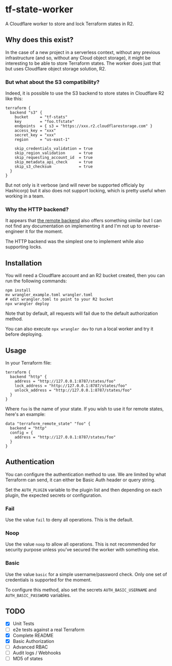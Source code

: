 # tf-state-worker

A Cloudflare worker to store and lock Terraform states in R2.

## Why does this exist?

In the case of a new project in a serverless context, without any previous infrastructure (and so, without any Cloud object storage),
it might be interesting to be able to store Terraform states. The worker does just that but uses Cloudflare object storage solution, R2.

### But what about the S3 compatibility?

Indeed, it is possible to use the S3 backend to store states in Cloudflare R2 like this:

```hcl
terraform {
  backend "s3" {
    bucket     = "tf-stats"
    key        = "foo.tfstate"
    endpoints  = { s3 = "https://xxx.r2.cloudflarestorage.com" }
    access_key = "xxx"
    secret_key = "xxx"
    region     = "us-east-1"

    skip_credentials_validation = true
    skip_region_validation      = true
    skip_requesting_account_id  = true
    skip_metadata_api_check     = true
    skip_s3_checksum            = true
  }
}
```

But not only is it verbose (and will never be supported officialy by Hashicorp) but it also does not support locking, which is pretty
useful when working in a team.

### Why the HTTP backend?

It appears that [the remote backend](https://developer.hashicorp.com/terraform/language/settings/backends/remote) also offers something similar
but I can not find any documentation on implementing it and I'm not up to reverse-engineer it for the moment.

The HTTP backend was the simplest one to implement while also supporting locks.

## Installation

You will need a Cloudflare account and an R2 bucket created, then you can run the following commands:

```
npm install
mv wrangler_example.toml wrangler.toml
# edit wrangler.toml to point to your R2 bucket
npx wrangler deploy
```

Note that by default, all requests will fail due to the default authorization method.

You can also execute `npx wrangler dev` to run a local worker and try it before deploying.

## Usage

In your Terraform file:

```hcl
terraform {
  backend "http" {
    address = "http://127.0.0.1:8787/states/foo"
    lock_address = "http://127.0.0.1:8787/states/foo"
    unlock_address = "http://127.0.0.1:8787/states/foo"
  }
}
```

Where `foo` is the name of your state. If you wish to use it for remote states, here's an example:

```hcl
data "terraform_remote_state" "foo" {
  backend = "http"
  config = {
    address = "http://127.0.0.1:8787/states/foo"
  }
}
```

## Authentication

You can configure the authentication method to use. We are limited by what Terraform can send, it can either be Basic Auth header or query string.

Set the `AUTH_PLUGIN` variable to the plugin list and then depending on each plugin, the expected secrets or configuration.

### Fail

Use the value `fail` to deny all operations. This is the default.

### Noop

Use the value `noop` to allow all operations. This is not recommended for security purpose unless you've secured the worker with something else.

### Basic

Use the value `basic` for a simple username/password check. Only one set of credentials is supported for the moment.

To configure this method, also set the secrets `AUTH_BASIC_USERNAME` and `AUTH_BASIC_PASSWORD` variables.

## TODO

- [x] Unit Tests
- [ ] e2e tests against a real Terraform
- [x] Complete README
- [x] Basic Authorization
- [ ] Advanced RBAC
- [ ] Audit logs / Webhooks
- [ ] MD5 of states
